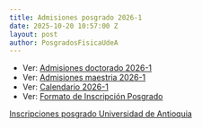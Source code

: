 ```yaml
---
title: Admisiones posgrado 2026-1
date: 2025-10-20 10:57:00 Z
layout: post
author: PosgradosFisicaUdeA
---
```


* Ver: [Admisiones doctorado 2026-1](https://drive.google.com/file/d/1GLse22SYF7xgsjVvczfxNGfXaY5DuKrZ/view?usp=drive_link)
* Ver: [Admisiones maestria 2026-1](https://drive.google.com/file/d/1RwXjMirS1sjXW4BtUe7ykgGQw19b1OHb/view?usp=sharing)
* Ver: [Calendario 2026-1](https://drive.google.com/file/d/1harqNpOWd4b8FOCGQbNXUkuys-B-5EjV/view?usp=sharing)
* Ver: [Formato de Inscripción Posgrado](https://docs.google.com/document/d/1b1ugY6s_iepEJYMzXUc4mBkzAG3D6SUm/edit?usp=sharing&ouid=117251652090274026964&rtpof=true&sd=true)




<!-- more -->
[Inscripciones posgrado Universidad de Antioquia](http://bit.ly/posgrado2018-2)
